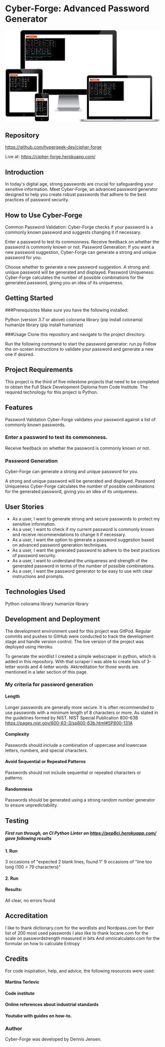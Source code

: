 # Cyber-Forge: Advanced Password Generator

![Screenshot of the program](cipher-forge.png)

## Repository
https://github.com/hypergeek-dev/cipher-forge

Live at:
https://cipher-forge.herokuapp.com/

## Introduction
In today's digital age, strong passwords are crucial for safeguarding your sensitive information. Meet Cyber-Forge, an advanced password generator designed to help you create robust passwords that adhere to the best practices of password security.

## How to Use Cyber-Forge
Common Password Validation: Cyber-Forge checks if your password is a commonly known password and suggests changing it if necessary.

Enter a password to test its commonness.
Receive feedback on whether the password is commonly known or not.
Password Generation: If you want a new password suggestion, Cyber-Forge can generate a strong and unique password for you.

Choose whether to generate a new password suggestion.
A strong and unique password will be generated and displayed.
Password Uniqueness: Cyber-Forge calculates the number of possible combinations for the generated password, giving you an idea of its uniqueness.

## Getting Started
###Prerequisites
Make sure you have the following installed:

Python (version 3.7 or above)
colorama library (pip install colorama)
humanize library (pip install humanize)

###Usage
Clone this repository and navigate to the project directory.

Run the following command to start the password generator:
run.py
Follow the on-screen instructions to validate your password and generate a new one if desired.

## Project Requirements
This project is the third of five milestone projects that need to be completed to obtain the Full Stack Development Diploma from Code Institute. The required technology for this project is Python.

## Features
Password Validation
Cyber-Forge validates your password against a list of commonly known passwords.

### Enter a password to test its commonness.
Receive feedback on whether the password is commonly known or not.
### Password Generation
Cyber-Forge can generate a strong and unique password for you.

A strong and unique password will be generated and displayed.
Password Uniqueness
Cyber-Forge calculates the number of possible combinations for the generated password, giving you an idea of its uniqueness.

## User Stories

- As a user, I want to generate strong and secure passwords to protect my sensitive information.
- As a user, I want to check if my current password is commonly known and receive recommendations to change it if necessary.
- As a user, I want the option to generate a password suggestion based on advanced password generation techniques.
- As a user, I want the generated password to adhere to the best practices of password security.
- As a user, I want to understand the uniqueness and strength of the generated password in terms of the number of possible combinations.
- As a user, I want the password generator to be easy to use with clear instructions and prompts.

## Technologies Used
Python
colorama library
humanize library

## Development and Deployment
The development environment used for this project was GitPod. Regular commits and pushes to GitHub were conducted to track the development stage and handle version control.
The live version of the project was deployed using Heroku.

To generate the wordlist I created a simple webscraper in python, which is added in this repository. With that scraper I was able to create lists of 3-letter words and 4-letter words. Akkreditation for those words are mentioned in a later section of this page.

### My criteria for password generation
#### Length
Longer passwords are generally more secure. It is often recommended to use passwords with a minimum length of 8 characters or more.
As stated in the guidelines formed by NIST. NIST Special Publication 800-63B
https://pages.nist.gov/800-63-3/sp800-63b.html#SP800-131A

#### Complexity
Passwords should include a combination of uppercase and lowercase letters, numbers, and special characters. 

#### Avoid Sequential or Repeated Patterns
Passwords should not include sequential or repeated characters or patterns.

#### Randomness
Passwords should be generated using a strong random number generator to ensure unpredictability.

## Testing
##### First run through, on CI Python Linter on https://pep8ci.herokuapp.com/ gave following results

#### 1. Run
3 occasions of "expected 2 blank lines, found 1"
9 occasions of "line too long (100 > 79 characters)"

#### 2. Run
#### Results:
All clear, no errors found

## Accreditation
I like to thank dictionary.com for the wordlists
and Nordpass.com for their list of 200 most used passwords
I also like to thank Iocane.com for the scale on passwordstrength measured in bits
And omnicalculator.com for the formular on how to calculate Entropy

## Credits
For code inspiration, help, and advice, the following resources were used:
#### Martina Terlevic
#### Code institute
#### Online references about industrial standards
#### Youtube with guides on how-to.

### Author
Cyber-Forge was developed by Dennis Jensen.
